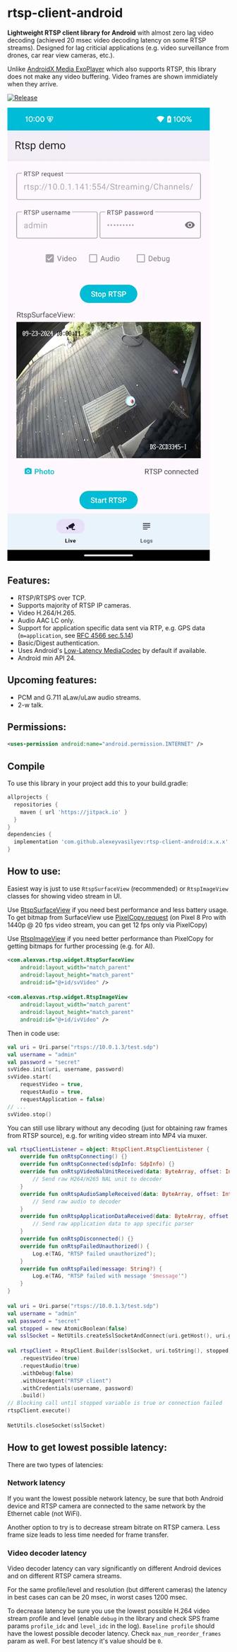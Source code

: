 # rtsp-client-android
<b>Lightweight RTSP client library for Android</b> with almost zero lag video decoding (achieved 20 msec video decoding latency on some RTSP streams). Designed for lag criticial applications (e.g. video surveillance from drones, car rear view cameras, etc.).

Unlike [AndroidX Media ExoPlayer](https://github.com/androidx/media) which also supports RTSP, this library does not make any video buffering. Video frames are shown immidiately when they arrive.

[![Release](https://jitpack.io/v/alexeyvasilyev/rtsp-client-android.svg)](https://jitpack.io/#alexeyvasilyev/rtsp-client-android)

![Screenshot](docs/images/rtsp-demo-app.webp?raw=true "Screenshot")

## Features:
- RTSP/RTSPS over TCP.
- Supports majority of RTSP IP cameras.
- Video H.264/H.265.
- Audio AAC LC only.
- Support for application specific data sent via RTP, e.g. GPS data (`m=application`, see [RFC 4566 sec.5.14](https://datatracker.ietf.org/doc/html/rfc4566#section-5.14))
- Basic/Digest authentication.
- Uses Android's [Low-Latency MediaCodec](https://source.android.com/docs/core/media/low-latency-media) by default if available.
- Android min API 24.

## Upcoming features:
- PCM and G.711 aLaw/uLaw audio streams.
- 2-w talk.

## Permissions:

```xml
<uses-permission android:name="android.permission.INTERNET" />
```

## Compile

To use this library in your project add this to your build.gradle:
```gradle
allprojects {
  repositories {
    maven { url 'https://jitpack.io' }
  }
}
dependencies {
  implementation 'com.github.alexeyvasilyev:rtsp-client-android:x.x.x'
}
```

## How to use:
Easiest way is just to use `RtspSurfaceView` (recommended) or `RtspImageView` classes for showing video stream in UI.

Use [RtspSurfaceView](https://github.com/alexeyvasilyev/rtsp-client-android/blob/master/library-client-rtsp/src/main/java/com/alexvas/rtsp/widget/RtspSurfaceView.kt) if you need best performance and less battery usage. To get bitmap from SurfaceView use [PixelCopy.request](https://developer.android.com/reference/android/view/PixelCopy) (on Pixel 8 Pro with 1440p @ 20 fps video stream, you can get 12 fps only via PixelCopy)

Use [RtspImageView](https://github.com/alexeyvasilyev/rtsp-client-android/blob/master/library-client-rtsp/src/main/java/com/alexvas/rtsp/widget/RtspImageView.kt) if you need better performance than PixelCopy for getting bitmaps for further processing (e.g. for AI).

```xml
<com.alexvas.rtsp.widget.RtspSurfaceView
    android:layout_width="match_parent"
    android:layout_height="match_parent"
    android:id="@+id/svVideo" />

<com.alexvas.rtsp.widget.RtspImageView
    android:layout_width="match_parent"
    android:layout_height="match_parent"
    android:id="@+id/ivVideo" />
```

Then in code use:
```kotlin
val uri = Uri.parse("rtsps://10.0.1.3/test.sdp")
val username = "admin"
val password = "secret"
svVideo.init(uri, username, password)
svVideo.start(
    requestVideo = true,
    requestAudio = true,
    requestApplication = false)
// ...
svVideo.stop()
```

You can still use library without any decoding (just for obtaining raw frames from RTSP source), e.g. for writing video stream into MP4 via muxer.

```kotlin
val rtspClientListener = object: RtspClient.RtspClientListener {
    override fun onRtspConnecting() {}
    override fun onRtspConnected(sdpInfo: SdpInfo) {}
    override fun onRtspVideoNalUnitReceived(data: ByteArray, offset: Int, length: Int, timestamp: Long) {
        // Send raw H264/H265 NAL unit to decoder
    }
    override fun onRtspAudioSampleReceived(data: ByteArray, offset: Int, length: Int, timestamp: Long) {
        // Send raw audio to decoder
    }
    override fun onRtspApplicationDataReceived(data: ByteArray, offset: Int, length: Int, timestamp: Long) {
        // Send raw application data to app specific parser
    }
    override fun onRtspDisconnected() {}
    override fun onRtspFailedUnauthorized() {
        Log.e(TAG, "RTSP failed unauthorized");
    }
    override fun onRtspFailed(message: String?) {
        Log.e(TAG, "RTSP failed with message '$message'")
    }
}

val uri = Uri.parse("rtsps://10.0.1.3/test.sdp")
val username = "admin"
val password = "secret"
val stopped = new AtomicBoolean(false)
val sslSocket = NetUtils.createSslSocketAndConnect(uri.getHost(), uri.getPort(), 5000)

val rtspClient = RtspClient.Builder(sslSocket, uri.toString(), stopped, rtspClientListener)
    .requestVideo(true)
    .requestAudio(true)
    .withDebug(false)
    .withUserAgent("RTSP client")
    .withCredentials(username, password)
    .build()
// Blocking call until stopped variable is true or connection failed
rtspClient.execute()

NetUtils.closeSocket(sslSocket)
```

## How to get lowest possible latency:
There are two types of latencies:

### Network latency
If you want the lowest possible network latency, be sure that both Android device and RTSP camera are connected to the same network by the Ethernet cable (not WiFi).

Another option to try is to decrease stream bitrate on RTSP camera. Less frame size leads to less time needed for frame transfer.

### Video decoder latency
Video decoder latency can vary significantly on different Android devices and on different RTSP camera streams.

For the same profile/level and resolution (but different cameras) the latency in best cases can can be 20 msec, in worst cases 1200 msec.

To decrease latency be sure you use the lowest possible H.264 video stream profile and level (enable `debug` in the library and check SPS frame params `profile_idc` and `level_idc` in the log). `Baseline profile` should have the lowest possible decoder latency.
Check `max_num_reorder_frames` param as well. For best latency it's value should be `0`.
